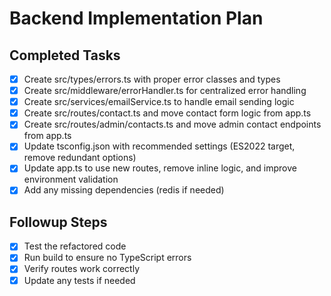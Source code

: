 # Backend Implementation Plan

## Completed Tasks
- [x] Create src/types/errors.ts with proper error classes and types
- [x] Create src/middleware/errorHandler.ts for centralized error handling
- [x] Create src/services/emailService.ts to handle email sending logic
- [x] Create src/routes/contact.ts and move contact form logic from app.ts
- [x] Create src/routes/admin/contacts.ts and move admin contact endpoints from app.ts
- [x] Update tsconfig.json with recommended settings (ES2022 target, remove redundant options)
- [x] Update app.ts to use new routes, remove inline logic, and improve environment validation
- [x] Add any missing dependencies (redis if needed)

## Followup Steps
- [x] Test the refactored code
- [x] Run build to ensure no TypeScript errors
- [x] Verify routes work correctly
- [x] Update any tests if needed
